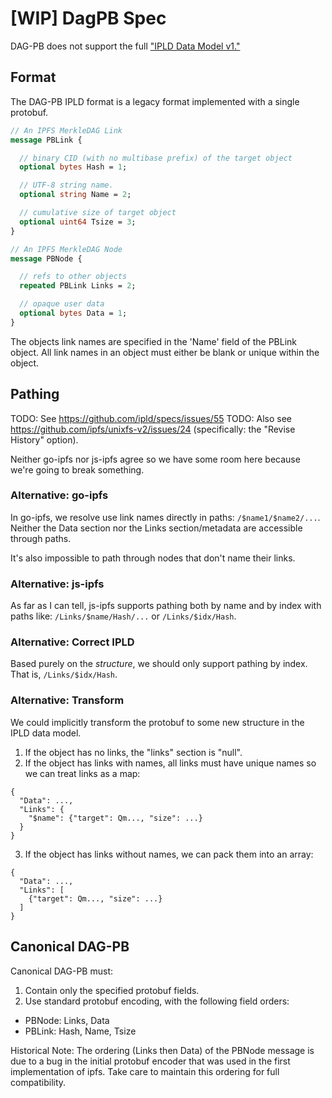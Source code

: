 # [WIP] DagPB Spec

DAG-PB does not support the full ["IPLD Data Model v1."](../IPLD-Data-Model-v1.md)

## Format

The DAG-PB IPLD format is a legacy format implemented with a single protobuf.

```protobuf
// An IPFS MerkleDAG Link
message PBLink {

  // binary CID (with no multibase prefix) of the target object
  optional bytes Hash = 1;

  // UTF-8 string name.
  optional string Name = 2;

  // cumulative size of target object
  optional uint64 Tsize = 3;
}

// An IPFS MerkleDAG Node
message PBNode {

  // refs to other objects
  repeated PBLink Links = 2;

  // opaque user data
  optional bytes Data = 1;
}
```

The objects link names are specified in the 'Name' field of the PBLink object.
All link names in an object must either be blank or unique within the object.

## Pathing

TODO: See https://github.com/ipld/specs/issues/55
TODO: Also see https://github.com/ipfs/unixfs-v2/issues/24 (specifically: the "Revise History" option).

Neither go-ipfs nor js-ipfs agree so we have some room here because we're going to break something.

### Alternative: go-ipfs

In go-ipfs, we resolve use link names directly in paths: `/$name1/$name2/...`.
Neither the Data section nor the Links section/metadata are accessible through
paths.

It's also impossible to path through nodes that don't name their links.

### Alternative: js-ipfs

As far as I can tell, js-ipfs supports pathing both by name and by index with
paths like: `/Links/$name/Hash/...` or `/Links/$idx/Hash`.

### Alternative: Correct IPLD

Based purely on the _structure_, we should only support pathing by index. That
is, `/Links/$idx/Hash`.

### Alternative: Transform

We could implicitly transform the protobuf to some new structure in the IPLD data model.

1. If the object has no links, the "links" section is "null".
2. If the object has links with names, all links must have unique names so we can treat links as a map:

```
{
  "Data": ...,
  "Links": {
    "$name": {"target": Qm..., "size": ...}
  }
}
```

3. If the object has links without names, we can pack them into an array:

```
{
  "Data": ...,
  "Links": [
    {"target": Qm..., "size": ...}
  ]
}
```

## Canonical DAG-PB

Canonical DAG-PB must:

1. Contain only the specified protobuf fields.
2. Use standard protobuf encoding, with the following field orders:
  - PBNode: Links, Data
  - PBLink: Hash, Name, Tsize

Historical Note: The ordering (Links then Data) of the PBNode message is due to
a bug in the initial protobuf encoder that was used in the first implementation
of ipfs. Take care to maintain this ordering for full compatibility.
